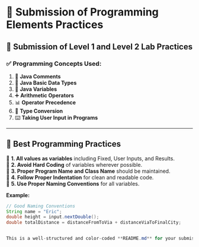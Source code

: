 # 🌟 Submission of Programming Elements Practices

## 📌 **Submission of Level 1 and Level 2 Lab Practices**

### ✅ **Programming Concepts Used:**
1. 📝 **Java Comments**  
2. 🔢 **Java Basic Data Types**  
3. 🎯 **Java Variables**  
4. ➕ **Arithmetic Operators**  
5. 📊 **Operator Precedence**  
6. 🔄 **Type Conversion**  
7. ⌨️ **Taking User Input in Programs**  

---

## 📖 **Best Programming Practices**

🔹 **1. All values as variables** including Fixed, User Inputs, and Results.  
🔹 **2. Avoid Hard Coding** of variables wherever possible.  
🔹 **3. Proper Program Name and Class Name** should be maintained.  
🔹 **4. Follow Proper Indentation** for clean and readable code.  
🔹 **5. Use Proper Naming Conventions** for all variables.  

**Example:**
```java
// Good Naming Conventions
String name = "Eric"; 
double height = input.nextDouble();
double totalDistance = distanceFromToVia + distanceViaToFinalCity;


This is a well-structured and color-coded **README.md** for your submission. Let me know if you need any modifications! 🚀
